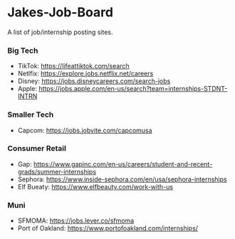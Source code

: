 # Jakes-Job-Board
A list of job/internship posting sites.

### Big Tech
- TikTok: https://lifeattiktok.com/search
- Netlfix: https://explore.jobs.netflix.net/careers
- Disney: https://jobs.disneycareers.com/search-jobs 
- Apple: https://jobs.apple.com/en-us/search?team=internships-STDNT-INTRN

### Smaller Tech
- Capcom: https://jobs.jobvite.com/capcomusa

### Consumer Retail 
- Gap: https://www.gapinc.com/en-us/careers/student-and-recent-grads/summer-internships
- Sephora: https://www.inside-sephora.com/en/usa/sephora-internships
- Elf Bueaty: https://www.elfbeauty.com/work-with-us

### Muni
- SFMOMA: https://jobs.lever.co/sfmoma
- Port of Oakland: https://www.portofoakland.com/internships/
